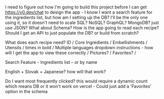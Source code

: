 I need to figure out how I'm going to build this project before I can get https://v0.dev/chat to design the app -
I know I want a search feature for the ingredients list, but how am I setting up the DB? I'll be the only one using it, so it doesn't need to scale
SQL? NoSQL? GraphQL? MongoDB? just use JSON? What about Schema? How is the app going to read each recipe?
Should I get an API to just populate the DB? or build from scratch?

What does each recipe need? ID / Core Ingredients / Embellishments / Utensils /  times in bold / Multiple languages dropdown instructions - how will I get the app to view these correctly / Pictures? / Favorites? / 

Search Feature - Ingredients list - or by name

English + Slovak + Japanese? how will that work?

Do I want most frequently clicked? this would require a dynamic count which means DB
or it won't work on vercel - Could just add a 'Favorites' option in the schema
